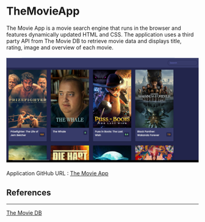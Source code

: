 # TheMovieApp
The Movie App is a movie search engine that runs in the browser and features dynamically updated HTML and CSS.  The application uses a third party API from The Movie DB to retrieve movie data and displays title, rating, image and overview of each movie.


<img src="./assets/movieApp.png" alt="image of application" />

Application GitHub URL : <a href= "https://monicadolce.github.io/TheMovieApp/">The Movie App</a> 

## References
---
<a href="https://www.themoviedb.org/documentation/api">The Movie DB<a>